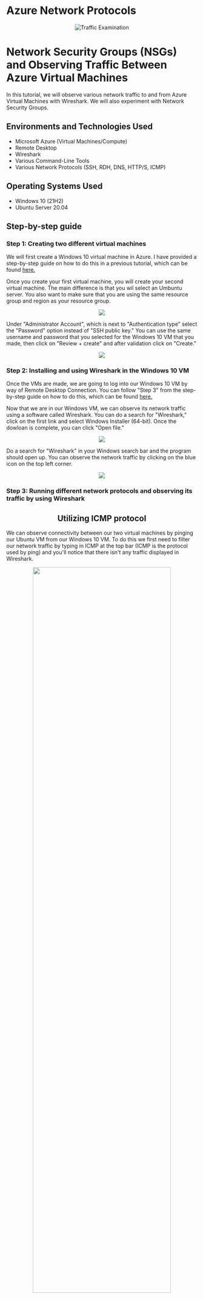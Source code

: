 # Azure Network Protocols
<p align="center">
<img src="https://i.imgur.com/Ua7udoS.png" alt="Traffic Examination"/>
</p>

<h1>Network Security Groups (NSGs) and Observing Traffic Between Azure Virtual Machines</h1>
In this tutorial, we will observe various network traffic to and from Azure Virtual Machines with Wireshark. We will also experiment with Network Security Groups. <br />

<h2>Environments and Technologies Used</h2>

- Microsoft Azure (Virtual Machines/Compute)
- Remote Desktop
- Wireshark 
- Various Command-Line Tools
- Various Network Protocols (SSH, RDH, DNS, HTTP/S, ICMP)

<h2>Operating Systems Used </h2>

- Windows 10 (21H2)
- Ubuntu Server 20.04

<h2>Step-by-step guide</h2>
 
<h3>Step 1: Creating two different virtual machines</h3>

 We will first create a Windows 10 virtual machine in Azure. I have provided a step-by-step guide on how to do this in a previous tutorial, which can be found [here.](https://github.com/JArias337/Creating-Virtual-Machines-in-Azure) 
 
Once you create your first virtual machine, you will create your second virtual machine. The main difference is that you wil select an Umbuntu server. You also want to make sure that you are using the same resource group and region as your resource group. 

<p align="center">
<img src="https://i.imgur.com/BO5EU6u.png"/>
</p>

Under "Administrator Account", which is next to "Authentication type" select the "Password" option instead of "SSH public key." You can use the same username and password that you selected for the Windows 10 VM that you made, then click on "Review + create" and after validation click on "Create."

<p align="center">
<img src="https://i.imgur.com/Zwl5LJK.png"/>
</p>

<h3>Step 2: Installing and using Wireshark in the Windows 10 VM</h3>

Once the VMs are made, we are going to log into our Windows 10 VM by way of Remote Desktop Connection. You can follow "Step 3" from the step-by-step guide on how to do this, which can be found [here.](https://github.com/JArias337/Creating-Virtual-Machines-in-Azure) 

Now that we are in our Windows VM, we can observe its network traffic using a software called Wireshark. You can do a search for "Wireshark," click on the first link and select Windows Installer (64-bit). Once the dowloan is complete, you can click "Open file."

<p align="center">
<img src="https://i.imgur.com/YY4rkAS.png" />
</p>

Do a search for "Wireshark" in your Windows search bar and the program should open up. You can observe the network traffic by clicking on the blue icon on the top left corner.  

<p align="center">
<img src="https://i.imgur.com/3r4Acnn.png" />
</p>

<h3>Step 3: Running different network protocols and observing its traffic by using Wireshark</h3>

<h2 align="center">Utilizing ICMP protocol</h2>


We can observe connectivity between our two virtual machines by pinging our Ubuntu VM from our Windows 10 VM. To do this we first need to filter our network traffic by typing in ICMP at the top bar (ICMP is the protocol used by ping) and you'll notice that there isn't any traffic displayed in Wireshark.


<p align="center">
<img src="https://github.com/Mwajiduddin/Mwajiduddin/blob/main/images/b13.png" height="70%" width="85%"/>
</p>

In order to ping to our Ubuntu VM we need to retrieve its private IP address which can be found in our Azure account and clicking on our Ubuntu VM in Virtual machines. After copying the private IP address, go back to your Windows VM, open Powershell from the Windows search bar and type in "ping (private IP address)" and press Enter. 

<p align="center">
<img src="https://github.com/Mwajiduddin/Mwajiduddin/blob/main/images/b14.png" />
</p>

You'll notice that Wireshark will display traffic between two IP addresses under Source and Destination column, here 10.0.0.4 is the Windows VM and 10.0.0.5 is the Ubuntu VM thus proving connectivity between the VMs. 

<p align="center">
<img src="https://github.com/Mwajiduddin/Mwajiduddin/blob/main/images/b15.png" />
</p>

We can also see connectivity between the Windows VM and a website for instance. To test this go into Powershell, type in ping and the website you would like to test connectivity to and hit Enter. Here you can see that 10.0.0.4 is the Windows VM and 172.253.115.136 is YouTube proving connectivity.

<p align="center">
<img src="https://github.com/Mwajiduddin/Mwajiduddin/blob/main/images/b16.png" />
</p>

We can set the Windows VM to ping to Ubuntu VM perpetually by typing in "ping (private IP address) -t" and hitting Enter; notice Wireshark is constantly displaying network traffic between the virtual machines nonstop. 

<p align="center">
<img src="https://github.com/Mwajiduddin/Mwajiduddin/blob/main/images/b17.png" />
</p>

<h2 align="center">Utilizing Network Security Groups</h2>

While the Windows VM is pinging our Ubuntu VM, we can alter the Firewall rules of the Ubuntu VM to prevent ICMP traffic coming through thus preventing connectivity between the two VMs. Basically we are going to create a new firewall rule that will deny any incoming ICMP traffic. To do this, go into Azure, type in "Network Security Group" in the search bar (which is essentially the virtual machine's Firewall), select the Ubuntu VM network security group, click on "Inbound security rules" and click "+ Add." 

<p align="center">
<img src="https://github.com/Mwajiduddin/Mwajiduddin/blob/main/images/b18.png" />
</p>

Here select "ICMP" under Protocol and "Deny" under Action. Change the Priority value above SSH's 300 so that the rule we made will be the first rule enact, here I've chosen 200 as the rule's Priority value and then click Add.
And once you're done adding this rule, notice the network traffic in Wireshark and Powershell, it basically shows that the Windows VM is pinging the Ubuntu VM yet there is no connection between them.

<p align="center">
<img src="https://github.com/Mwajiduddin/Mwajiduddin/blob/main/images/b19.png" />
</p>

<p align="center">
<img src="https://github.com/Mwajiduddin/Mwajiduddin/blob/main/images/b20.png" />
</p>

To allow connectivity again between the two VMs, just go back to the Inbound security rule, select "Allow" and "Save" and you should notice correspondence between the virtual machines again. Hit Ctrl + C in Powershell to stop pinging.

<p align="center">
<img src="https://github.com/Mwajiduddin/Mwajiduddin/blob/main/images/b21.png" />
</p>

<p align="center">
<img src="https://github.com/Mwajiduddin/Mwajiduddin/blob/main/images/b22.png" />
</p>

<h2 align="center">Utilizing SSH protocol</h2>

We can access Ubuntu VM from the Windows VM by the Powershell command line using SSH. In Wireshark, filter the traffic by typing in "ssh" in the top bar and clicking on the green fin icon to refresh. Then in Powershell, type  in "ssh (Ubuntu VM username)@(private IP address)" and hit Enter.

<p align="center">
<img src="https://github.com/Mwajiduddin/Mwajiduddin/blob/main/images/b23.png" />
</p>

You will receive a prompt if you want to continue so type "yes." Then you will need to enter the password that you made for your Ubuntu VM under "Administrator account" and when you type in your password you'll notice that there's no visible text appearing, there is nothing wrong with Powershell you just need to type it in correctly. Hit Enter after you've typed your password, you successfully logged in Ubuntu's VM marked by green text virtual machine name.

<p align="center">
<img src="https://github.com/Mwajiduddin/Mwajiduddin/blob/main/images/b24.png" />
</p>

You can list the directories (folders) of Ubuntu VM by typing in "ls -lasth" and press Enter and as you do you will notice the traffic displayed in Wireshark. You can exit out of Ubuntu VM by typing in "exit" and pressing Enter.

<p align="center">
<img src="https://github.com/Mwajiduddin/Mwajiduddin/blob/main/images/b25.png" />
</p>


<h2 align="center">Utilizing RDP protocol</h2>

We can observe RDP (Remote Desktop Protocol) traffic by its protocol and port number in Wireshark. We can do this by filtering RDP traffic by typing in "tcp.port == 3389" in the top bar and seeing a continuous display of traffic.

<p align="center">
<img src="https://github.com/Mwajiduddin/Mwajiduddin/blob/main/images/b28.png" />
</p>

<h2 align="center">Utilizing DHCP protocol</h2>

We can observe DHCP traffic in Wireshark by re-issuing the IP address of our Windows VM via the ipconfig /renew command in Powershell. First filter DHCP traffic by typing "dhcp" in the top bar and refresh. Then type in "ipconfig /renew" in the Powershell and observe the traffic in Wireshark. 

<p align="center">
<img src="https://github.com/Mwajiduddin/Mwajiduddin/blob/main/images/b26.png" />
</p>


<h2 align="center">Utilizing DNS protocol</h2>


We can also observe DNS traffic by the nslookup command in Powershell, this command gives us the IP address of a website. Filter traffic by DNS in Wireshark then type in "nslookup (your choice of website)" into Powershell and observe the network traffic in Wireshark. 

<p align="center">
<img src="https://github.com/Mwajiduddin/Mwajiduddin/blob/main/images/b27.png" />
</p>

We're almost finished, all we have to do now is to delete our resource groups in Azure so that it won't charge us more for using its services unnecessarily. So go into Azure, type in "Resource groups", click on the Resource group(s) shown, select "Delete resource group", copy the resource group's name and paste it below and then hit "Delete." Do this for each resource group and that's it for this tutorial.

<p align="center">
<img src="https://github.com/Mwajiduddin/Mwajiduddin/blob/main/images/b29.png" />
</p>

